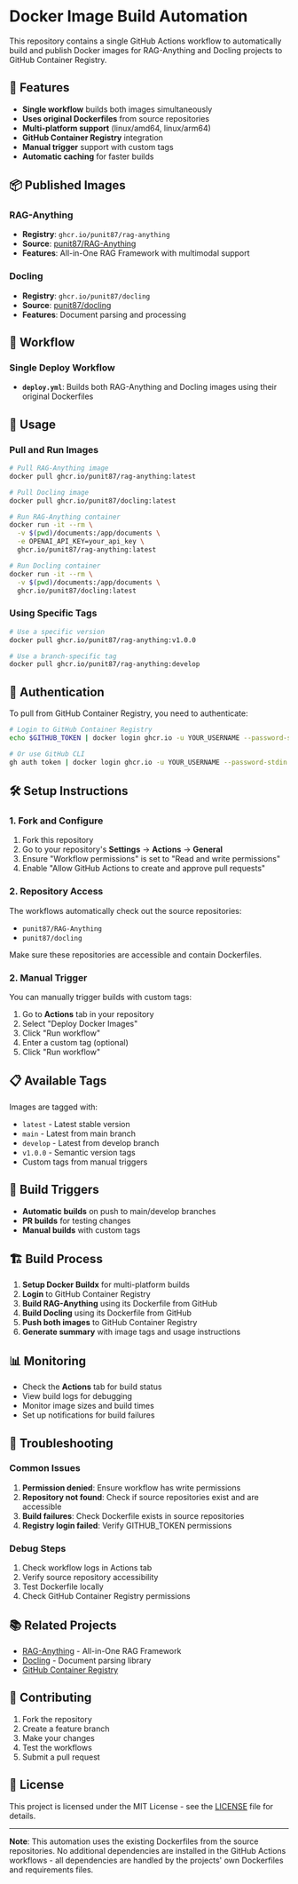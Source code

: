 # Docker Image Build Automation

This repository contains a single GitHub Actions workflow to automatically build and publish Docker images for RAG-Anything and Docling projects to GitHub Container Registry.

## 🚀 Features

- **Single workflow** builds both images simultaneously
- **Uses original Dockerfiles** from source repositories
- **Multi-platform support** (linux/amd64, linux/arm64)
- **GitHub Container Registry** integration
- **Manual trigger** support with custom tags
- **Automatic caching** for faster builds

## 📦 Published Images

### RAG-Anything
- **Registry**: `ghcr.io/punit87/rag-anything`
- **Source**: [punit87/RAG-Anything](https://github.com/punit87/RAG-Anything)
- **Features**: All-in-One RAG Framework with multimodal support

### Docling
- **Registry**: `ghcr.io/punit87/docling`
- **Source**: [punit87/docling](https://github.com/punit87/docling)
- **Features**: Document parsing and processing

## 🔧 Workflow

### Single Deploy Workflow

- **`deploy.yml`**: Builds both RAG-Anything and Docling images using their original Dockerfiles

## 🚀 Usage

### Pull and Run Images

```bash
# Pull RAG-Anything image
docker pull ghcr.io/punit87/rag-anything:latest

# Pull Docling image
docker pull ghcr.io/punit87/docling:latest

# Run RAG-Anything container
docker run -it --rm \
  -v $(pwd)/documents:/app/documents \
  -e OPENAI_API_KEY=your_api_key \
  ghcr.io/punit87/rag-anything:latest

# Run Docling container
docker run -it --rm \
  -v $(pwd)/documents:/app/documents \
  ghcr.io/punit87/docling:latest
```

### Using Specific Tags

```bash
# Use a specific version
docker pull ghcr.io/punit87/rag-anything:v1.0.0

# Use a branch-specific tag
docker pull ghcr.io/punit87/rag-anything:develop
```

## 🔐 Authentication

To pull from GitHub Container Registry, you need to authenticate:

```bash
# Login to GitHub Container Registry
echo $GITHUB_TOKEN | docker login ghcr.io -u YOUR_USERNAME --password-stdin

# Or use GitHub CLI
gh auth token | docker login ghcr.io -u YOUR_USERNAME --password-stdin
```

## 🛠️ Setup Instructions

### 1. Fork and Configure

1. Fork this repository
2. Go to your repository's **Settings** → **Actions** → **General**
3. Ensure "Workflow permissions" is set to "Read and write permissions"
4. Enable "Allow GitHub Actions to create and approve pull requests"

### 2. Repository Access

The workflows automatically check out the source repositories:
- `punit87/RAG-Anything`
- `punit87/docling`

Make sure these repositories are accessible and contain Dockerfiles.

### 2. Manual Trigger

You can manually trigger builds with custom tags:

1. Go to **Actions** tab in your repository
2. Select "Deploy Docker Images"
3. Click "Run workflow"
4. Enter a custom tag (optional)
5. Click "Run workflow"

## 📋 Available Tags

Images are tagged with:
- `latest` - Latest stable version
- `main` - Latest from main branch
- `develop` - Latest from develop branch
- `v1.0.0` - Semantic version tags
- Custom tags from manual triggers

## 🔄 Build Triggers

- **Automatic builds** on push to main/develop branches
- **PR builds** for testing changes
- **Manual builds** with custom tags

## 🏗️ Build Process

1. **Setup Docker Buildx** for multi-platform builds
2. **Login** to GitHub Container Registry
3. **Build RAG-Anything** using its Dockerfile from GitHub
4. **Build Docling** using its Dockerfile from GitHub
5. **Push both images** to GitHub Container Registry
6. **Generate summary** with image tags and usage instructions

## 📊 Monitoring

- Check the **Actions** tab for build status
- View build logs for debugging
- Monitor image sizes and build times
- Set up notifications for build failures

## 🐛 Troubleshooting

### Common Issues

1. **Permission denied**: Ensure workflow has write permissions
2. **Repository not found**: Check if source repositories exist and are accessible
3. **Build failures**: Check Dockerfile exists in source repositories
4. **Registry login failed**: Verify GITHUB_TOKEN permissions

### Debug Steps

1. Check workflow logs in Actions tab
2. Verify source repository accessibility
3. Test Dockerfile locally
4. Check GitHub Container Registry permissions

## 📚 Related Projects

- [RAG-Anything](https://github.com/punit87/RAG-Anything) - All-in-One RAG Framework
- [Docling](https://github.com/punit87/docling) - Document parsing library
- [GitHub Container Registry](https://docs.github.com/en/packages/working-with-a-github-packages-registry/working-with-the-container-registry)

## 🤝 Contributing

1. Fork the repository
2. Create a feature branch
3. Make your changes
4. Test the workflows
5. Submit a pull request

## 📄 License

This project is licensed under the MIT License - see the [LICENSE](LICENSE) file for details.

---

**Note**: This automation uses the existing Dockerfiles from the source repositories. No additional dependencies are installed in the GitHub Actions workflows - all dependencies are handled by the projects' own Dockerfiles and requirements files.
